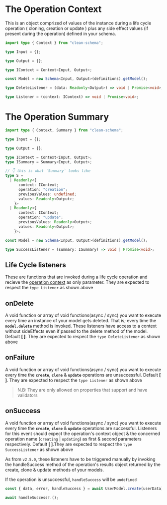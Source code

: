 # The Operation Context

This is an object comprized of values of the instance during a life cycle operation ( cloning, creation or update ) plus any side effect values (if present during the operation) defined in your schema.

```ts
import type { Context } from "clean-schema";

type Input = {};

type Output = {};

type IContext = Context<Input, Output>;

const Model = new Schema<Input, Output>(definitions).getModel();

type DeleteListener = (data: Readonly<Output>) => void | Promise<void>;

type Listener = (context: IContext) => void | Promise<void>;
```

# The Operation Summary

```ts
import type { Context, Summary } from "clean-schema";

type Input = {};

type Output = {};

type IContext = Context<Input, Output>;
type ISummary = Summary<Input, Output>;

// 👇 this is what `Summary` looks like
type S =
  | Readonly<{
      context: IContext;
      operation: "creation";
      previousValues: undefined;
      values: Readonly<Output>;
    }>
  | Readonly<{
      context: IContext;
      operation: "update";
      previousValues: Readonly<Output>;
      values: Readonly<Output>;
    }>;

const Model = new Schema<Input, Output>(definitions).getModel();

type SuccessListener = (summary: ISummary) => void | Promise<void>;
```

## Life Cycle listeners

These are functions that are invoked during a life cycle operation and recieve the [operation context](#the-operation-context) as only parameter. They are expected to respect the `type Listener` as shown above

## onDelete

A void function or array of void functions(async / sync) you want to execute every time an instance of your model gets deleted. That is; every time the **`model.delete`** method is invoked. These listeners have access to a context without sideEffects even if passed to the delete method of the model. Default **[ ]**. They are expected to respect the `type DeleteListener` as shown above

## onFailure

A void function or array of void functions(async / sync) you want to execute every time the **`create`**, **`clone`** & **`update`** operations are unsuccessful. Default **[ ]**. They are expected to respect the `type Listener` as shown above

> N.B: They are only allowed on properties that support and have validators

## onSuccess

A void function or array of void functions(async / sync) you want to execute every time the **`create`**, **`clone`** & **`update`** operations are successful. Listeners for this event should expect the operation's context object & the concerned operation name (`creating` | `updating`) as first & second parameters respectively. Default **[ ]**.They are expected to respect the `type SuccessListener` as shown above

As from `v2.5.0`, these listeners have to be triggered manually by invoking the handleSuccess method of the operation's results object returned by the create, clone & update methods of your models.

If the operation is unsuccessful, `handleSuccess` will be `undefined`

```js
const { data, error, handleSuccess } = await UserModel.create(userData);

await handleSuccess?.();
```
